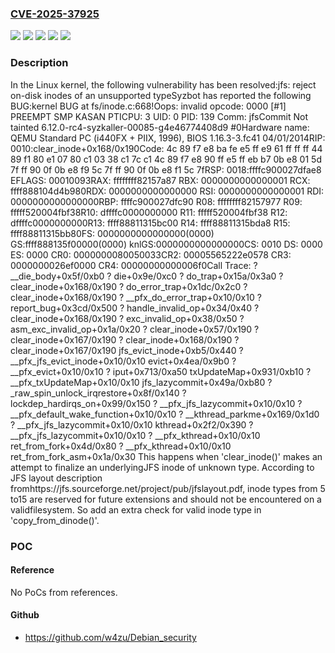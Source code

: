 ### [CVE-2025-37925](https://cve.mitre.org/cgi-bin/cvename.cgi?name=CVE-2025-37925)
![](https://img.shields.io/static/v1?label=Product&message=Linux&color=blue)
![](https://img.shields.io/static/v1?label=Version&message=&color=brightgreen)
![](https://img.shields.io/static/v1?label=Version&message=3.1%20&color=brightgreen)
![](https://img.shields.io/static/v1?label=Version&message=79ac5a46c5c1c17476fbf84b4d4600d6d565defd%20&color=brightgreen)
![](https://img.shields.io/static/v1?label=Vulnerability&message=n%2Fa&color=blue)

### Description

In the Linux kernel, the following vulnerability has been resolved:jfs: reject on-disk inodes of an unsupported typeSyzbot has reported the following BUG:kernel BUG at fs/inode.c:668!Oops: invalid opcode: 0000 [#1] PREEMPT SMP KASAN PTICPU: 3 UID: 0 PID: 139 Comm: jfsCommit Not tainted 6.12.0-rc4-syzkaller-00085-g4e46774408d9 #0Hardware name: QEMU Standard PC (i440FX + PIIX, 1996), BIOS 1.16.3-3.fc41 04/01/2014RIP: 0010:clear_inode+0x168/0x190Code: 4c 89 f7 e8 ba fe e5 ff e9 61 ff ff ff 44 89 f1 80 e1 07 80 c1 03 38 c1 7c c1 4c 89 f7 e8 90 ff e5 ff eb b7 0b e8 01 5d 7f ff 90 0f 0b e8 f9 5c 7f ff 90 0f 0b e8 f1 5c 7fRSP: 0018:ffffc900027dfae8 EFLAGS: 00010093RAX: ffffffff82157a87 RBX: 0000000000000001 RCX: ffff888104d4b980RDX: 0000000000000000 RSI: 0000000000000001 RDI: 0000000000000000RBP: ffffc900027dfc90 R08: ffffffff82157977 R09: fffff520004fbf38R10: dffffc0000000000 R11: fffff520004fbf38 R12: dffffc0000000000R13: ffff88811315bc00 R14: ffff88811315bda8 R15: ffff88811315bb80FS:  0000000000000000(0000) GS:ffff888135f00000(0000) knlGS:0000000000000000CS:  0010 DS: 0000 ES: 0000 CR0: 0000000080050033CR2: 00005565222e0578 CR3: 0000000026ef0000 CR4: 00000000000006f0Call Trace: <TASK> ? __die_body+0x5f/0xb0 ? die+0x9e/0xc0 ? do_trap+0x15a/0x3a0 ? clear_inode+0x168/0x190 ? do_error_trap+0x1dc/0x2c0 ? clear_inode+0x168/0x190 ? __pfx_do_error_trap+0x10/0x10 ? report_bug+0x3cd/0x500 ? handle_invalid_op+0x34/0x40 ? clear_inode+0x168/0x190 ? exc_invalid_op+0x38/0x50 ? asm_exc_invalid_op+0x1a/0x20 ? clear_inode+0x57/0x190 ? clear_inode+0x167/0x190 ? clear_inode+0x168/0x190 ? clear_inode+0x167/0x190 jfs_evict_inode+0xb5/0x440 ? __pfx_jfs_evict_inode+0x10/0x10 evict+0x4ea/0x9b0 ? __pfx_evict+0x10/0x10 ? iput+0x713/0xa50 txUpdateMap+0x931/0xb10 ? __pfx_txUpdateMap+0x10/0x10 jfs_lazycommit+0x49a/0xb80 ? _raw_spin_unlock_irqrestore+0x8f/0x140 ? lockdep_hardirqs_on+0x99/0x150 ? __pfx_jfs_lazycommit+0x10/0x10 ? __pfx_default_wake_function+0x10/0x10 ? __kthread_parkme+0x169/0x1d0 ? __pfx_jfs_lazycommit+0x10/0x10 kthread+0x2f2/0x390 ? __pfx_jfs_lazycommit+0x10/0x10 ? __pfx_kthread+0x10/0x10 ret_from_fork+0x4d/0x80 ? __pfx_kthread+0x10/0x10 ret_from_fork_asm+0x1a/0x30 </TASK>This happens when 'clear_inode()' makes an attempt to finalize an underlyingJFS inode of unknown type. According to JFS layout description fromhttps://jfs.sourceforge.net/project/pub/jfslayout.pdf, inode types from 5 to15 are reserved for future extensions and should not be encountered on a validfilesystem. So add an extra check for valid inode type in 'copy_from_dinode()'.

### POC

#### Reference
No PoCs from references.

#### Github
- https://github.com/w4zu/Debian_security

